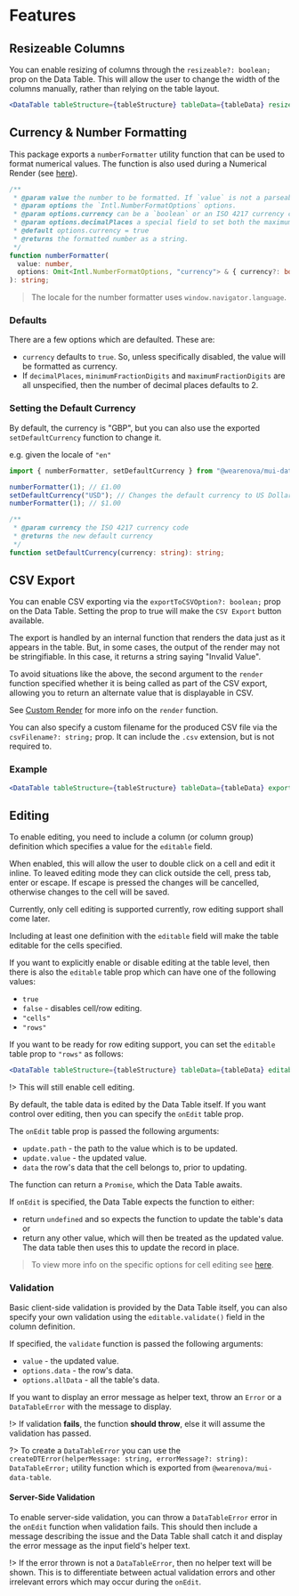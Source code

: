 # Features

## Resizeable Columns

You can enable resizing of columns through the `resizeable?: boolean;` prop on the Data Table. This will allow the user to change the width of the columns manually, rather than relying on the table layout.

```jsx
<DataTable tableStructure={tableStructure} tableData={tableData} resizeable />
```

## Currency & Number Formatting

This package exports a `numberFormatter` utility function that can be used to format numerical values. The function is also used during a Numerical Render (see [here](/columns#numerical-render-optional)).

```ts
/**
 * @param value the number to be formatted. If `value` is not a parseable number, then `value` is returned.
 * @param options the `Intl.NumberFormatOptions` options.
 * @param options.currency can be a `boolean` or an ISO 4217 currency code e.g. `"USD"` to override the default currency.
 * @param options.decimalPlaces a special field to set both the maximum and minimum decimal places.
 * @default options.currency = true
 * @returns the formatted number as a string.
 */
function numberFormatter(
  value: number,
  options: Omit<Intl.NumberFormatOptions, "currency"> & { currency?: boolean | string; decimalPlaces?: number } = {},
): string;
```

> The locale for the number formatter uses `window.navigator.language`.

### Defaults

There are a few options which are defaulted. These are:

- `currency` defaults to `true`. So, unless specifically disabled, the value will be formatted as currency.
- If `decimalPlaces`, `minimumFractionDigits` and `maximumFractionDigits` are all unspecified, then the number of decimal places defaults to 2.

### Setting the Default Currency

By default, the currency is "GBP", but you can also use the exported `setDefaultCurrency` function to change it.

e.g. given the locale of `"en"`

```js
import { numberFormatter, setDefaultCurrency } from "@wearenova/mui-data-table";

numberFormatter(1); // £1.00
setDefaultCurrency("USD"); // Changes the default currency to US Dollar
numberFormatter(1); // $1.00
```

```ts
/**
 * @param currency the ISO 4217 currency code
 * @returns the new default currency
 */
function setDefaultCurrency(currency: string): string;
```

## CSV Export

You can enable CSV exporting via the `exportToCSVOption?: boolean;` prop on the Data Table. Setting the prop to true will make the `CSV Export` button available.

The export is handled by an internal function that renders the data just as it appears in the table. But, in some cases, the output of the render may not be stringifiable. In this case, it returns a string saying "Invalid Value".

To avoid situations like the above, the second argument to the `render` function specified whether it is being called as part of the CSV export, allowing you to return an alternate value that is displayable in CSV.

See [Custom Render](/columns#custom-render-optional) for more info on the `render` function.

You can also specify a custom filename for the produced CSV file via the `csvFilename?: string;` prop. It can include the `.csv` extension, but is not required to.

### Example

```jsx
<DataTable tableStructure={tableStructure} tableData={tableData} exportToCSVOption csvFilename="Test" />
```

## Editing

To enable editing, you need to include a column (or column group) definition which specifies a value for the `editable` field.

When enabled, this will allow the user to double click on a cell and edit it inline. To leaved editing mode they can click outside the cell, press tab, enter or escape. If escape is pressed the changes will be cancelled, otherwise changes to the cell will be saved.

Currently, only cell editing is supported currently, row editing support shall come later.

Including at least one definition with the `editable` field will make the table editable for the cells specified.

If you want to explicitly enable or disable editing at the table level, then there is also the `editable` table prop which can have one of the following values:

- `true`
- `false` - disables cell/row editing.
- `"cells"`
- `"rows"`

If you want to be ready for row editing support, you can set the `editable` table prop to `"rows"` as follows:

```jsx
<DataTable tableStructure={tableStructure} tableData={tableData} editable="rows" />
```

!> This will still enable cell editing.

By default, the table data is edited by the Data Table itself. If you want control over editing, then you can specify the `onEdit` table prop.

The `onEdit` table prop is passed the following arguments:

- `update.path` - the path to the value which is to be updated.
- `update.value` - the updated value.
- `data` the row's data that the cell belongs to, prior to updating.

The function can return a `Promise`, which the Data Table awaits.

If `onEdit` is specified, the Data Table expects the function to either:

- return `undefined` and so expects the function to update the table's data or
- return any other value, which will then be treated as the updated value. The data table then uses this to update the record in place.

> To view more info on the specific options for cell editing see [here](/columns#editing-optional).

### Validation

Basic client-side validation is provided by the Data Table itself, you can also specify your own validation using the `editable.validate()` field in the column definition.

If specified, the `validate` function is passed the following arguments:

- `value` - the updated value.
- `options.data` - the row's data.
- `options.allData` - all the table's data.

If you want to display an error message as helper text, throw an `Error` or a `DataTableError` with the message to display.

!> If validation **fails**, the function **should throw**, else it will assume the validation has passed.

?> To create a `DataTableError` you can use the `createDTError(helperMessage: string, errorMessage?: string): DataTableError;` utility function which is exported from `@wearenova/mui-data-table`.

#### Server-Side Validation

To enable server-side validation, you can throw a `DataTableError` error in the `onEdit` function when validation fails. This should then include a message describing the issue and the Data Table shall catch it and display the error message as the input field's helper text.

!> If the error thrown is not a `DataTableError`, then no helper text will be shown. This is to differentiate between actual validation errors and other irrelevant errors which may occur during the `onEdit`.
